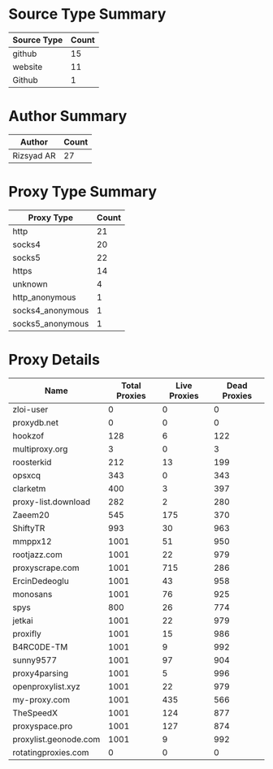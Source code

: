 # Source Type Summary

| Source Type | Count |
|-------------|-------|
| github | 15 |
| website | 11 |
| Github | 1 |


# Author Summary

| Author | Count |
|--------|-------|
| Rizsyad AR | 27 |


# Proxy Type Summary

| Proxy Type | Count |
|------------|-------|
| http | 21 |
| socks4 | 20 |
| socks5 | 22 |
| https | 14 |
| unknown | 4 |
| http_anonymous | 1 |
| socks4_anonymous | 1 |
| socks5_anonymous | 1 |


# Proxy Details

| Name | Total Proxies | Live Proxies | Dead Proxies |
|------|---------------|--------------|---------------|
| zloi-user | 0 | 0 | 0 |
| proxydb.net | 0 | 0 | 0 |
| hookzof | 128 | 6 | 122 |
| multiproxy.org | 3 | 0 | 3 |
| roosterkid | 212 | 13 | 199 |
| opsxcq | 343 | 0 | 343 |
| clarketm | 400 | 3 | 397 |
| proxy-list.download | 282 | 2 | 280 |
| Zaeem20 | 545 | 175 | 370 |
| ShiftyTR | 993 | 30 | 963 |
| mmppx12 | 1001 | 51 | 950 |
| rootjazz.com | 1001 | 22 | 979 |
| proxyscrape.com | 1001 | 715 | 286 |
| ErcinDedeoglu | 1001 | 43 | 958 |
| monosans | 1001 | 76 | 925 |
| spys | 800 | 26 | 774 |
| jetkai | 1001 | 22 | 979 |
| proxifly | 1001 | 15 | 986 |
| B4RC0DE-TM | 1001 | 9 | 992 |
| sunny9577 | 1001 | 97 | 904 |
| proxy4parsing | 1001 | 5 | 996 |
| openproxylist.xyz | 1001 | 22 | 979 |
| my-proxy.com | 1001 | 435 | 566 |
| TheSpeedX | 1001 | 124 | 877 |
| proxyspace.pro | 1001 | 127 | 874 |
| proxylist.geonode.com | 1001 | 9 | 992 |
| rotatingproxies.com | 0 | 0 | 0 |
